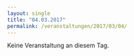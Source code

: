 ```yaml
---
layout: single
title: "04.03.2017"
permalink: /veranstaltungen/2017/03/04/
---
```


Keine Veranstaltung an diesem Tag.
